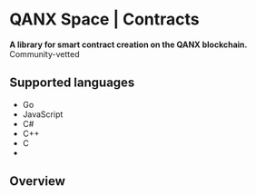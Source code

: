 # QANX Space | Contracts
**A library for smart contract creation on the QANX blockchain.** Community-vetted 

## Supported languages
 - Go
 - JavaScript
 - C#
 - C++
 - C
 - 

## Overview